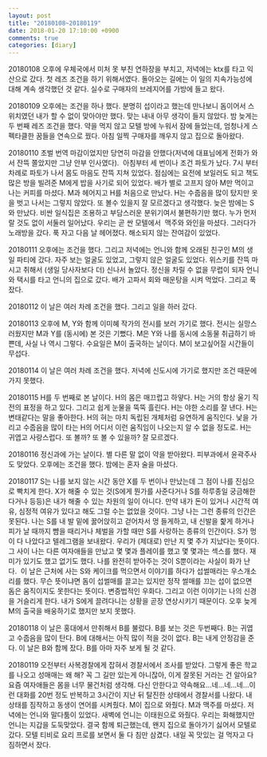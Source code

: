 ```yaml
---
layout: post
title: "20180108~20180119"
date: 2018-01-20 17:10:00 +0900
comments: true 
categories: [diary] 
---
```

20180108
오후에 우체국에서 미처 못 부친 연하장을 부치고, 저녁에는 ktx를 타고 익산으로 갔다. 첫 레즈 조건을 하기 위해서였다. 돌아오는 길에는 이 일의 지속가능성에 대해 계속 생각했던 것 같다. 실수로 구매자의 브레지어를 가방에 들고 왔다. 

20180109
오후에는 조건을 하나 했다. 분명히 섭이라고 했는데 만나보니 돔이어서 스위치였던 내가 할 수 없이 맞아야만 했다. 맞는 내내 아무 생각이 들지 않았다. 밤 늦게는 두 번째 레즈 조건을 했다. 약을 먹지 않고 모텔 방에 누워서 잠에 들었는데, 엄청나게 스펙타클한 꿈들을 연속으로 꿨다. 아침 일찍 구매자를 깨우지 않고 집으로 돌아왔다.

20180110
초벌 번역 마감이었지만 당연히 마감을 안했다(저녁에 대표님에게 전화가 와서 잔뜩 쫄았지만 그냥 안부 인사였다). 
아침부터 세 번이나 조건 파토가 났다. 7시 부터 차례로 파토가 나서 몸도 마음도 잔뜩 지쳐 있었다. 점심에는 요전에 보일러도 되고 책도 많은 방을 빌려준 M에게 밥을 사기로 되어 있었다. 배가 별로 고프지 않아 M만 먹이고 나는 커피를 마셨다. M과 헤어지고 H를 처음으로 만났다. H는 수줍음을 많이 탔지만 옷을 벗고 나서는 그렇지 않았다. 또 볼수 있을지 잘 모르겠다고 생각했다. 늦은 밤에는 S와 만났다. 비싼 일식집은 조용하고 부담스러운 분위기여서 불편하기만 했다. 누가 먼저랄 것도 없이 서둘러 일어났다. 우리는 곧 싼 모텔에서  맥주와 와인을 마셨다. 그러다가 노래방을 갔다. 푹 자고 다음 날 헤어졌다. 해소되지 않는 잔여감이 있었다.

20180111
오후에는 조건을 했다. 그리고 저녁에는 언니와 함께 오래된 친구인 M의 생일 파티에 갔다. 자주 보는 얼굴도 있었고, 그렇지 않은 얼굴도 있었다. 위스키를 잔뜩 마시고 취해서 (생일 당사자보다 더) 신나서 놀았다. 정신을 차릴 수 없을 무렵이 되자 언니와 택시를 타고 언니의 집으로 갔다. 배가 고파서 회와 매운탕을 시켜 먹었다. 그리고 푹 잤다.

20180112
이 날은 여러 차례 조건을 했다. 그리고 일을 하러 갔다. 

20180113
오후에 M, Y와 함께 이미혜 작가의 전시를 보러 가기로 했다. 전시는 실망스러웠지만 M과 Y를 (동시에) 본 것은 기뻤다. M은 Y와 나를 동시에 소동물 취급하기 바쁜데, 사실 나 역시 그렇다. 수요일은 M이 출국하는 날이다. M이 보고싶어질 시간들이 무섭다.

20180114
이 날은 여러 차례 조건을 했다. 저녁에 신도시에 가기로 했지만 조건 때문에 가지 못했다.

20180115
H를 두 번째로 본 날이다. H의 몸은 매끄럽고 하얗다. H는 거의 항상 울기 직전의 표정을 하고 있다. 그리고 쉽게 눈물을 뚝뚝 흘린다. H는 야한 소리를 잘 낸다. H는 변태같다는 말을 좋아한다. H의 혀는 마치 독립된 개체처럼 유연하게 움직인다. 낯을 가리고 수줍음을 많이 타는 H의 어디서 이런 움직임이 나오는지 알 수 없을 정도로. H는 귀엽고 사랑스럽다. 또 볼까? 또 볼 수 있을까? 잘 모르겠다. 

20180116
정신과에 가는 날이다. 별 다른 말 없이 약을 받아왔다. 피부과에서 윤곽주사도 맞았다. 오후에는 조건을 했다. 밤에는 혼자 술을 마셨다. 

20180117
S는 나를 보지 않는 시간 동안 X를 두 번이나 만났는데 그 점이 나를 진심으로 빡치게 한다. X가 해줄 수 있는 것(S에게 뭔가를 사준다거나 S를 하루종일 궁금해한다거나 등등)은 내가 해줄 수 있는 차원의 일이 아니다. 만약 내가 돈이 있거나 시간적 여유, 심정적 여유가 있다고 해도 그럴 수는 없었을 것이다. 그냥 나는 그런 종류의 인간은 못된다. 나는 S를 내 발 밑에 꿇어앉히고 걷어차서 멍 들게하고, 내 신발을 핥게 하거나 피가 날 때까지 뺨을 때리거나 체벌을 가할 때만 S를 사랑하는 종류의 인간이다. S가 멍이 다 나았다고 텔레그램을 보내왔다. 우리가 (제대로) 만난 지 몇 주가 지났다는 뜻이다. 그 사이 나는 다른 여자애들을 만났고 몇 몇과 플레이를 했고 몇 몇과는 섹스를 했다. 재미가 있기도 했고 없기도 했다. 나를 완전히 받아주는 것이 S뿐이라는 사실이 화가 난다. 
이 날은 근처에 사는 S와 케이크를 먹으면서 이야기를 하다가 섭썰매라는 우스개소리를 했다. 무슨 뜻이냐면 돔이 섭썰매를 끌고는 있지만 정작 썰매를 끄는 섭이 없으면 돔은 움직이지도 못한다는 뜻이다. 변증법적인 우화다. 그리고 이런 이야기는 나의 신경을 거슬리게 한다. 내가 S에게 끌려다니는 상황을 곧장 연상시키기 때문이다.
오후 늦게 M의 출국을 배웅하기로 했지만 보지 못했다. 

20180118
이 날은 홍대에서 만취해서 B를 불렀다. B를 보는 것은 두번째다. B는 귀엽고 수줍음을 많이 탄다. B에 대해서는 아직 많이 적을 것이 없다. B는 내게 안정감을 준다. 이 날은 B와 함께 잤다. B를 아마 자주 보게 될 것 같다. 

20180119
오전부터 사복경찰에게 잡혀서 경찰서에서 조사를 받았다. 그렇게 좋은 학교를 나오고 성매매는 왜 해? 꼭 그 길만 있는게 아니잖아, 이게 잘못된 거라는 건 알아요? 요즘 여자애들은 몸을 너무 물건처럼 생각해. 다신 안한다고 약속해요...네...네...네...이런 대화를 20번 정도 반복하고 3시간이 지난 뒤 탈진한 상태에서 경찰서를 나왔다. 내 상태를 짐작하고 동생이 연어를 시켜줬다. M이 집으로 와줬다. M과 맥주를 마셨다. 저녁에는 언니와 말다툼이 있었다. 새벽에 언니는 이태원으로 와줬다. 우리는 화해했지만 언니는 지갑을 도둑맞았다. 결국 함께 퇴근했는데, 왠지 집으로 돌아가기 싫어서 모텔로 갔다. 모텔 티비로 요리 프로를 보면서 둘 다 침만 삼겼다. 내일 꼭 맛있는 걸 먹자고 다짐하면서 잤다. 

